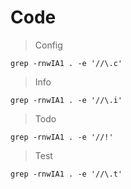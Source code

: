 # Code
>Config
```
grep -rnwIA1 . -e '//\.c'
```
>Info
```
grep -rnwIA1 . -e '//\.i'
```
>Todo
```
grep -rnwIA1 . -e '//!'
```
>Test
```
grep -rnwIA1 . -e '//\.t'
```

